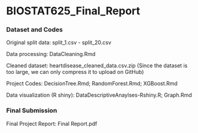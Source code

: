 # BIOSTAT625_Final_Report

### Dataset and Codes

Original split data: split_1.csv - split_20.csv

Data processing: DataCleaning.Rmd

Cleaned dataset: heartdisease_cleaned_data.csv.zip (Since the dataset is too large, we can only compress it to upload on GitHub)

Project Codes: DecisionTree.Rmd; RandomForest.Rmd; XGBoost.Rmd

Data visualization (R shiny): DataDescriptiveAnaylses-Rshiny.R; Graph.Rmd

### Final Submission

Final Project Report: Final Report.pdf
